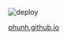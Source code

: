 ![deploy](https://github.com/PhuNH/phunh.github.io/actions/workflows/gh-pages.yml/badge.svg)

[phunh.github.io](phunh.github.io)


